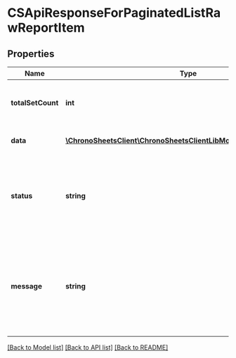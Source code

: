 # CSApiResponseForPaginatedListRawReportItem

## Properties
Name | Type | Description | Notes
------------ | ------------- | ------------- | -------------
**totalSetCount** | **int** | The count of total records that are being paginated | [optional] 
**data** | [**\ChronoSheetsClient\ChronoSheetsClientLibModel\CSRawReportItem[]**](CSRawReportItem.md) | The main Data of the response | [optional] 
**status** | **string** | The API response status. Indicates if the request was successful, failed or was unauthorised. | [optional] 
**message** | **string** | A message to accompany the response status.  If the Status is failed, this message will hint why it failed and what you need to do. | [optional] 

[[Back to Model list]](../README.md#documentation-for-models) [[Back to API list]](../README.md#documentation-for-api-endpoints) [[Back to README]](../README.md)


